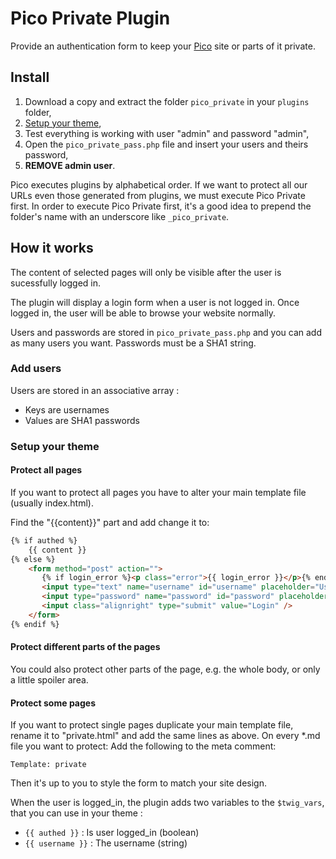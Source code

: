 # Pico Private Plugin

Provide an authentication form to keep your [Pico](http://pico.dev7studios.com/) site or parts of it private.

## Install

1. Download a copy and extract the folder `pico_private` in your `plugins` folder,
2. [Setup your theme](#setup-your-theme),
3. Test everything is working with user "admin" and password "admin",
4. Open the `pico_private_pass.php` file and insert your users and theirs password,
5. **REMOVE admin user**.

Pico executes plugins by alphabetical order. If we want to protect all our URLs even those generated from plugins, we must execute Pico Private first.
In order to execute Pico Private first, it's a good idea to prepend the folder's name with an underscore like `_pico_private`.

## How it works

The content of selected pages will only be visible after the user is sucessfully logged in.

The plugin will display a login form when a user is not logged in.
Once logged in, the user will be able to browse your website normally.

Users and passwords are stored in `pico_private_pass.php` and you can add as many users you want.
Passwords must be a SHA1 string.

### Add users

Users are stored in an associative array : 

* Keys are usernames
* Values are SHA1 passwords

### Setup your theme


#### Protect all pages
If you want to protect all pages you have to alter your main template file (usually index.html). 

Find the "{{content}}" part and add change it to:
```html
{% if authed %}
    {{ content }}
{% else %}
    <form method="post" action="">
       {% if login_error %}<p class="error">{{ login_error }}</p>{% endif %}
       <input type="text" name="username" id="username" placeholder="Username" value="{{ username }}"/>
       <input type="password" name="password" id="password" placeholder="Password"/>
       <input class="alignright" type="submit" value="Login" />
    </form>
{% endif %}
```

#### Protect different parts of the pages
You could also protect other parts of the page, e.g. the whole body, or only a little spoiler area.


#### Protect some pages
If you want to protect single pages duplicate your main template file, rename it to "private.html" and add the same lines as above.
On every *.md file you want to protect:
Add the following to the meta comment:
```
Template: private
```

Then it's up to you to style the form to match your site design.

When the user is logged_in, the plugin adds two variables to the `$twig_vars`, that you can use in your theme : 

* `{{ authed }}` : Is user logged_in (boolean)
* `{{ username }}` : The username (string)
